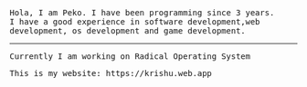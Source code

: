 <html>
  <link rel="preconnect" href="https://fonts.googleapis.com">
<link rel="preconnect" href="https://fonts.gstatic.com" crossorigin>
<link href="https://fonts.googleapis.com/css2?family=JetBrains+Mono:wght@500&display=swap" rel="stylesheet">
  <style>
    *{
    font-family: 'JetBrains Mono', monospace;
    }
  </style>
  <body>
   <p>Hola, I am Peko. I have been programming since 3 years.<br>I have a good experience in software development,web development, os development and game development.<p>
    <hr>
    <p>Currently I am working on Radical Operating System</p>
    <p>This is my website: https://krishu.web.app</p>
  </body>
</html>
